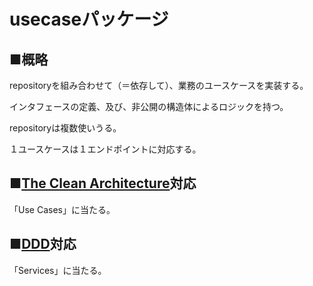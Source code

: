 # usecaseパッケージ

## ■概略

repositoryを組み合わせて（＝依存して）、業務のユースケースを実装する。

インタフェースの定義、及び、非公開の構造体によるロジックを持つ。

repositoryは複数使いうる。

１ユースケースは１エンドポイントに対応する。

## ■[The Clean Architecture](https://blog.cleancoder.com/uncle-bob/2012/08/13/the-clean-architecture.html)対応

「Use Cases」に当たる。

## ■[DDD](http://domainlanguage.com/wp-content/uploads/2016/05/DDD_Reference_2015-03.pdf)対応

「Services」に当たる。
